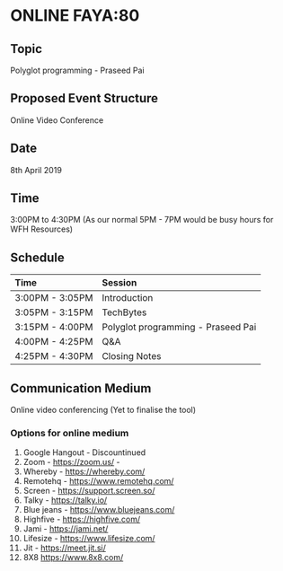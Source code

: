 
# ONLINE FAYA:80

## Topic
Polyglot programming - Praseed Pai

## Proposed Event Structure
Online Video Conference

## Date
  8th April 2019  
## Time
  3:00PM to 4:30PM (As our normal 5PM - 7PM would be busy hours for WFH Resources)
  
## Schedule 

| Time                               | Session                           |
|:-----------------------------------|:----------------------------------|
| 3:00PM - 3:05PM                    | Introduction                      |
| 3:05PM - 3:15PM                    | TechBytes                         | 
| 3:15PM - 4:00PM                    | Polyglot programming - Praseed Pai|
| 4:00PM - 4:25PM                    | Q&A                               | 
| 4:25PM - 4:30PM                    | Closing Notes                    |
  
## Communication Medium
Online video conferencing (Yet to finalise the tool)
### Options for online medium
1. Google Hangout - Discountinued
2. Zoom  - https://zoom.us/         - 
3. Whereby - https://whereby.com/
4. Remotehq - https://www.remotehq.com/
5. Screen - https://support.screen.so/
6. Talky - https://talky.io/
7. Blue jeans - https://www.bluejeans.com/
8. Highfive - https://highfive.com/
9. Jami - https://jami.net/
10. Lifesize - https://www.lifesize.com/
11. Jit - https://meet.jit.si/
12. 8X8 https://www.8x8.com/
 



